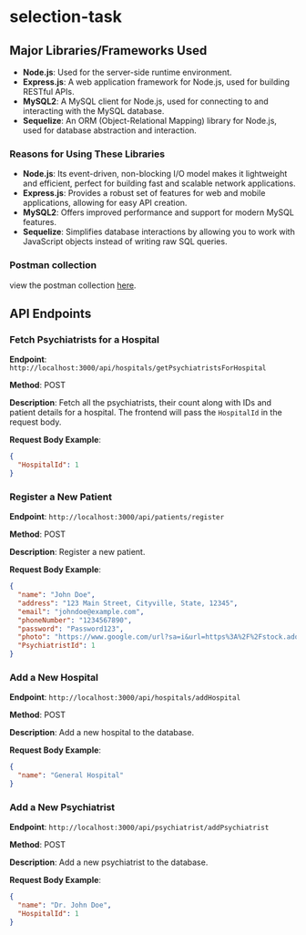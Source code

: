 # selection-task

## Major Libraries/Frameworks Used

- **Node.js**: Used for the server-side runtime environment.
- **Express.js**: A web application framework for Node.js, used for building RESTful APIs.
- **MySQL2**: A MySQL client for Node.js, used for connecting to and interacting with the MySQL database.
- **Sequelize**: An ORM (Object-Relational Mapping) library for Node.js, used for database abstraction and interaction.

### Reasons for Using These Libraries

- **Node.js**: Its event-driven, non-blocking I/O model makes it lightweight and efficient, perfect for building fast and scalable network applications.
- **Express.js**: Provides a robust set of features for web and mobile applications, allowing for easy API creation.
- **MySQL2**: Offers improved performance and support for modern MySQL features.
- **Sequelize**: Simplifies database interactions by allowing you to work with JavaScript objects instead of writing raw SQL queries.

### Postman collection

view the postman collection [here](<https://frontend-task-green.vercel.app/>).

## API Endpoints

### Fetch Psychiatrists for a Hospital

**Endpoint**: `http://localhost:3000/api/hospitals/getPsychiatristsForHospital`

**Method**: POST

**Description**: Fetch all the psychiatrists, their count along with IDs and patient details for a hospital. The frontend will pass the `HospitalId` in the request body.

**Request Body Example**:
```json
{
  "HospitalId": 1
}
```

### Register a New Patient

**Endpoint**: `http://localhost:3000/api/patients/register`

**Method**: POST

**Description**: Register a new patient.

**Request Body Example**:
```json
{
  "name": "John Doe",
  "address": "123 Main Street, Cityville, State, 12345",
  "email": "johndoe@example.com",
  "phoneNumber": "1234567890",
  "password": "Password123",
  "photo": "https://www.google.com/url?sa=i&url=https%3A%2F%2Fstock.adobe.com%2Fsearch%3Fk%3Dhuman%2Bface&psig=AOvVaw1hu7I20-6o3qNIntTN-rhS&ust=1716312050011000&source=images&cd=vfe&opi=89978449&ved=0CBIQjRxqFwoTCKij7eLenIYDFQAAAAAdAAAAABAE",
  "PsychiatristId": 1
}
```
### Add a New Hospital

**Endpoint**: `http://localhost:3000/api/hospitals/addHospital`

**Method**: POST

**Description**: Add a new hospital to the database.

**Request Body Example**:
```json
{
  "name": "General Hospital"
}
```

### Add a New Psychiatrist

**Endpoint**: `http://localhost:3000/api/psychiatrist/addPsychiatrist`

**Method**: POST

**Description**: Add a new psychiatrist to the database.

**Request Body Example**:
```json
{
  "name": "Dr. John Doe",
  "HospitalId": 1
}
```



